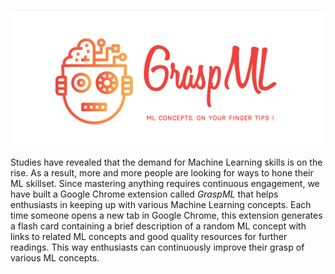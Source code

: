 ![Grasp ML logo](https://github.com/rishabhmisra/Grasp-ML/blob/master/GraspML.png)

Studies have revealed that the demand for Machine Learning skills is on the rise. As a result, more and more people are looking for ways to hone their ML skillset. Since mastering anything requires continuous engagement, we have built a Google Chrome extension called *GraspML* that helps enthusiasts in keeping up with various Machine Learning concepts. Each time someone opens a new tab in Google Chrome, this extension generates a flash card containing a brief description of a random ML concept with links to related ML concepts and good quality resources for further readings. This way enthusiasts can continuously improve their grasp of various ML concepts.
